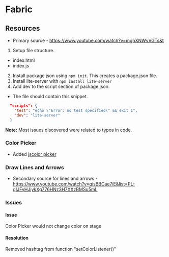 # Fabric

## Resources
- Primary source - https://www.youtube.com/watch?v=mghXNWvVGTs&t

1. Setup file structure.
- index.html
- index.js
2. Install package json using `npm init`. This creates a package.json file.
3. Install lite-server with `npm install lite-server`
4. Add dev to the script section of package.json.
- The file should contain this snippet.
```json
  "scripts": {
    "test": "echo \"Error: no test specified\" && exit 1",
    "dev": "lite-server"
  }
```
**Note:** Most issues discovered were related to typos in code.

### Color Picker
- Added [jscolor picker](https://jscolor.com/)

### Draw Lines and Arrows
- Secondary source for lines and arrows - https://www.youtube.com/watch?v=qisBBCae7iE&list=PL-gIJFyHJjykXg776HNz3H7XXzBMSu5mL


### Issues
#### Issue
Color Picker would not change color on stage

#### Resolution
Removed hashtag from function "setColorListener()"